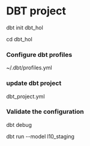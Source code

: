 # DBT project

dbt init dbt_hol

cd dbt_hol


### Configure dbt profiles

~/.dbt/profiles.yml


### update dbt project 

dbt_project.yml 

### Validate the configuration

dbt debug

dbt run --model l10_staging 

